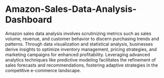 # Amazon-Sales-Data-Analysis-Dashboard
Amazon sales data analysis involves scrutinizing metrics such as sales volume, revenue, and customer behavior to discern purchasing trends and patterns. Through data visualization and statistical analysis, businesses derive insights to optimize inventory management, pricing strategies, and marketing campaigns for enhanced profitability. Leveraging advanced analytics techniques like predictive modeling facilitates the refinement of sales forecasts and recommendations, fostering adaptive strategies in the competitive e-commerce landscape.




